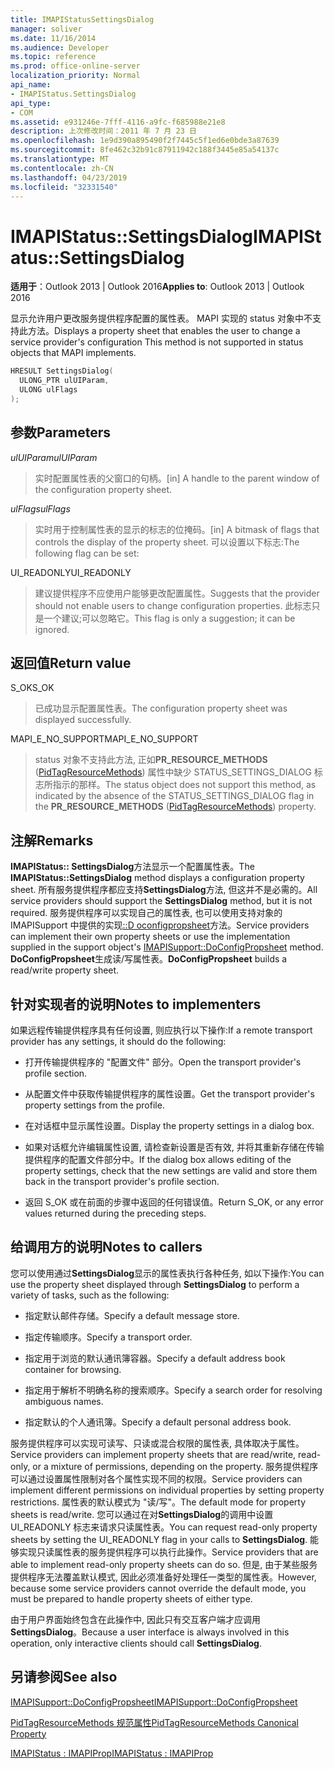 ```yaml
---
title: IMAPIStatusSettingsDialog
manager: soliver
ms.date: 11/16/2014
ms.audience: Developer
ms.topic: reference
ms.prod: office-online-server
localization_priority: Normal
api_name:
- IMAPIStatus.SettingsDialog
api_type:
- COM
ms.assetid: e931246e-7fff-4116-a9fc-f685988e21e8
description: 上次修改时间：2011 年 7 月 23 日
ms.openlocfilehash: 1e9d390a895490f2f7445c5f1ed6e0bde3a87639
ms.sourcegitcommit: 8fe462c32b91c87911942c188f3445e85a54137c
ms.translationtype: MT
ms.contentlocale: zh-CN
ms.lasthandoff: 04/23/2019
ms.locfileid: "32331540"
---
```

# <a name="imapistatussettingsdialog"></a><span data-ttu-id="a298a-103">IMAPIStatus::SettingsDialog</span><span class="sxs-lookup"><span data-stu-id="a298a-103">IMAPIStatus::SettingsDialog</span></span>

  
  
<span data-ttu-id="a298a-104">**适用于**：Outlook 2013 | Outlook 2016</span><span class="sxs-lookup"><span data-stu-id="a298a-104">**Applies to**: Outlook 2013 | Outlook 2016</span></span> 
  
<span data-ttu-id="a298a-105">显示允许用户更改服务提供程序配置的属性表。 MAPI 实现的 status 对象中不支持此方法。</span><span class="sxs-lookup"><span data-stu-id="a298a-105">Displays a property sheet that enables the user to change a service provider's configuration This method is not supported in status objects that MAPI implements.</span></span>
  
```cpp
HRESULT SettingsDialog(
  ULONG_PTR ulUIParam,
  ULONG ulFlags
);
```

## <a name="parameters"></a><span data-ttu-id="a298a-106">参数</span><span class="sxs-lookup"><span data-stu-id="a298a-106">Parameters</span></span>

 <span data-ttu-id="a298a-107">_ulUIParam_</span><span class="sxs-lookup"><span data-stu-id="a298a-107">_ulUIParam_</span></span>
  
> <span data-ttu-id="a298a-108">实时配置属性表的父窗口的句柄。</span><span class="sxs-lookup"><span data-stu-id="a298a-108">[in] A handle to the parent window of the configuration property sheet.</span></span>
    
 <span data-ttu-id="a298a-109">_ulFlags_</span><span class="sxs-lookup"><span data-stu-id="a298a-109">_ulFlags_</span></span>
  
> <span data-ttu-id="a298a-110">实时用于控制属性表的显示的标志的位掩码。</span><span class="sxs-lookup"><span data-stu-id="a298a-110">[in] A bitmask of flags that controls the display of the property sheet.</span></span> <span data-ttu-id="a298a-111">可以设置以下标志:</span><span class="sxs-lookup"><span data-stu-id="a298a-111">The following flag can be set:</span></span>
    
<span data-ttu-id="a298a-112">UI_READONLY</span><span class="sxs-lookup"><span data-stu-id="a298a-112">UI_READONLY</span></span> 
  
> <span data-ttu-id="a298a-113">建议提供程序不应使用户能够更改配置属性。</span><span class="sxs-lookup"><span data-stu-id="a298a-113">Suggests that the provider should not enable users to change configuration properties.</span></span> <span data-ttu-id="a298a-114">此标志只是一个建议;可以忽略它。</span><span class="sxs-lookup"><span data-stu-id="a298a-114">This flag is only a suggestion; it can be ignored.</span></span>
    
## <a name="return-value"></a><span data-ttu-id="a298a-115">返回值</span><span class="sxs-lookup"><span data-stu-id="a298a-115">Return value</span></span>

<span data-ttu-id="a298a-116">S_OK</span><span class="sxs-lookup"><span data-stu-id="a298a-116">S_OK</span></span> 
  
> <span data-ttu-id="a298a-117">已成功显示配置属性表。</span><span class="sxs-lookup"><span data-stu-id="a298a-117">The configuration property sheet was displayed successfully.</span></span>
    
<span data-ttu-id="a298a-118">MAPI_E_NO_SUPPORT</span><span class="sxs-lookup"><span data-stu-id="a298a-118">MAPI_E_NO_SUPPORT</span></span> 
  
> <span data-ttu-id="a298a-119">status 对象不支持此方法, 正如**PR_RESOURCE_METHODS** ([PidTagResourceMethods](pidtagresourcemethods-canonical-property.md)) 属性中缺少 STATUS_SETTINGS_DIALOG 标志所指示的那样。</span><span class="sxs-lookup"><span data-stu-id="a298a-119">The status object does not support this method, as indicated by the absence of the STATUS_SETTINGS_DIALOG flag in the **PR_RESOURCE_METHODS** ([PidTagResourceMethods](pidtagresourcemethods-canonical-property.md)) property.</span></span>
    
## <a name="remarks"></a><span data-ttu-id="a298a-120">注解</span><span class="sxs-lookup"><span data-stu-id="a298a-120">Remarks</span></span>

<span data-ttu-id="a298a-121">**IMAPIStatus:: SettingsDialog**方法显示一个配置属性表。</span><span class="sxs-lookup"><span data-stu-id="a298a-121">The **IMAPIStatus::SettingsDialog** method displays a configuration property sheet.</span></span> <span data-ttu-id="a298a-122">所有服务提供程序都应支持**SettingsDialog**方法, 但这并不是必需的。</span><span class="sxs-lookup"><span data-stu-id="a298a-122">All service providers should support the **SettingsDialog** method, but it is not required.</span></span> <span data-ttu-id="a298a-123">服务提供程序可以实现自己的属性表, 也可以使用支持对象的 IMAPISupport 中提供的实现[::D oconfigpropsheet](imapisupport-doconfigpropsheet.md)方法。</span><span class="sxs-lookup"><span data-stu-id="a298a-123">Service providers can implement their own property sheets or use the implementation supplied in the support object's [IMAPISupport::DoConfigPropsheet](imapisupport-doconfigpropsheet.md) method.</span></span> <span data-ttu-id="a298a-124">**DoConfigPropsheet**生成读/写属性表。</span><span class="sxs-lookup"><span data-stu-id="a298a-124">**DoConfigPropsheet** builds a read/write property sheet.</span></span> 
  
## <a name="notes-to-implementers"></a><span data-ttu-id="a298a-125">针对实现者的说明</span><span class="sxs-lookup"><span data-stu-id="a298a-125">Notes to implementers</span></span>

<span data-ttu-id="a298a-126">如果远程传输提供程序具有任何设置, 则应执行以下操作:</span><span class="sxs-lookup"><span data-stu-id="a298a-126">If a remote transport provider has any settings, it should do the following:</span></span>
  
- <span data-ttu-id="a298a-127">打开传输提供程序的 "配置文件" 部分。</span><span class="sxs-lookup"><span data-stu-id="a298a-127">Open the transport provider's profile section.</span></span>
    
- <span data-ttu-id="a298a-128">从配置文件中获取传输提供程序的属性设置。</span><span class="sxs-lookup"><span data-stu-id="a298a-128">Get the transport provider's property settings from the profile.</span></span>
    
- <span data-ttu-id="a298a-129">在对话框中显示属性设置。</span><span class="sxs-lookup"><span data-stu-id="a298a-129">Display the property settings in a dialog box.</span></span>
    
- <span data-ttu-id="a298a-130">如果对话框允许编辑属性设置, 请检查新设置是否有效, 并将其重新存储在传输提供程序的配置文件部分中。</span><span class="sxs-lookup"><span data-stu-id="a298a-130">If the dialog box allows editing of the property settings, check that the new settings are valid and store them back in the transport provider's profile section.</span></span>
    
- <span data-ttu-id="a298a-131">返回 S_OK 或在前面的步骤中返回的任何错误值。</span><span class="sxs-lookup"><span data-stu-id="a298a-131">Return S_OK, or any error values returned during the preceding steps.</span></span>
    
## <a name="notes-to-callers"></a><span data-ttu-id="a298a-132">给调用方的说明</span><span class="sxs-lookup"><span data-stu-id="a298a-132">Notes to callers</span></span>

<span data-ttu-id="a298a-133">您可以使用通过**SettingsDialog**显示的属性表执行各种任务, 如以下操作:</span><span class="sxs-lookup"><span data-stu-id="a298a-133">You can use the property sheet displayed through **SettingsDialog** to perform a variety of tasks, such as the following:</span></span> 
  
- <span data-ttu-id="a298a-134">指定默认邮件存储。</span><span class="sxs-lookup"><span data-stu-id="a298a-134">Specify a default message store.</span></span>
    
- <span data-ttu-id="a298a-135">指定传输顺序。</span><span class="sxs-lookup"><span data-stu-id="a298a-135">Specify a transport order.</span></span>
    
- <span data-ttu-id="a298a-136">指定用于浏览的默认通讯簿容器。</span><span class="sxs-lookup"><span data-stu-id="a298a-136">Specify a default address book container for browsing.</span></span>
    
- <span data-ttu-id="a298a-137">指定用于解析不明确名称的搜索顺序。</span><span class="sxs-lookup"><span data-stu-id="a298a-137">Specify a search order for resolving ambiguous names.</span></span>
    
- <span data-ttu-id="a298a-138">指定默认的个人通讯簿。</span><span class="sxs-lookup"><span data-stu-id="a298a-138">Specify a default personal address book.</span></span>
    
<span data-ttu-id="a298a-139">服务提供程序可以实现可读写、只读或混合权限的属性表, 具体取决于属性。</span><span class="sxs-lookup"><span data-stu-id="a298a-139">Service providers can implement property sheets that are read/write, read-only, or a mixture of permissions, depending on the property.</span></span> <span data-ttu-id="a298a-140">服务提供程序可以通过设置属性限制对各个属性实现不同的权限。</span><span class="sxs-lookup"><span data-stu-id="a298a-140">Service providers can implement different permissions on individual properties by setting property restrictions.</span></span> <span data-ttu-id="a298a-141">属性表的默认模式为 "读/写"。</span><span class="sxs-lookup"><span data-stu-id="a298a-141">The default mode for property sheets is read/write.</span></span> <span data-ttu-id="a298a-142">您可以通过在对**SettingsDialog**的调用中设置 UI_READONLY 标志来请求只读属性表。</span><span class="sxs-lookup"><span data-stu-id="a298a-142">You can request read-only property sheets by setting the UI_READONLY flag in your calls to **SettingsDialog**.</span></span> <span data-ttu-id="a298a-143">能够实现只读属性表的服务提供程序可以执行此操作。</span><span class="sxs-lookup"><span data-stu-id="a298a-143">Service providers that are able to implement read-only property sheets can do so.</span></span> <span data-ttu-id="a298a-144">但是, 由于某些服务提供程序无法覆盖默认模式, 因此必须准备好处理任一类型的属性表。</span><span class="sxs-lookup"><span data-stu-id="a298a-144">However, because some service providers cannot override the default mode, you must be prepared to handle property sheets of either type.</span></span> 
  
<span data-ttu-id="a298a-145">由于用户界面始终包含在此操作中, 因此只有交互客户端才应调用**SettingsDialog**。</span><span class="sxs-lookup"><span data-stu-id="a298a-145">Because a user interface is always involved in this operation, only interactive clients should call **SettingsDialog**.</span></span>
  
## <a name="see-also"></a><span data-ttu-id="a298a-146">另请参阅</span><span class="sxs-lookup"><span data-stu-id="a298a-146">See also</span></span>



[<span data-ttu-id="a298a-147">IMAPISupport::DoConfigPropsheet</span><span class="sxs-lookup"><span data-stu-id="a298a-147">IMAPISupport::DoConfigPropsheet</span></span>](imapisupport-doconfigpropsheet.md)
  
[<span data-ttu-id="a298a-148">PidTagResourceMethods 规范属性</span><span class="sxs-lookup"><span data-stu-id="a298a-148">PidTagResourceMethods Canonical Property</span></span>](pidtagresourcemethods-canonical-property.md)
  
[<span data-ttu-id="a298a-149">IMAPIStatus : IMAPIProp</span><span class="sxs-lookup"><span data-stu-id="a298a-149">IMAPIStatus : IMAPIProp</span></span>](imapistatusimapiprop.md)


